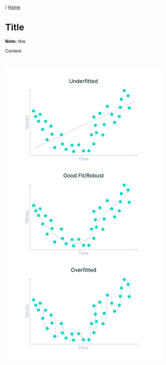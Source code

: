 / [Home](../index.md)

# Title

**Note:** tbw

Content

<br>

![Underfitting](images/underfitted_overfitted.png "Underfitting")

<br>